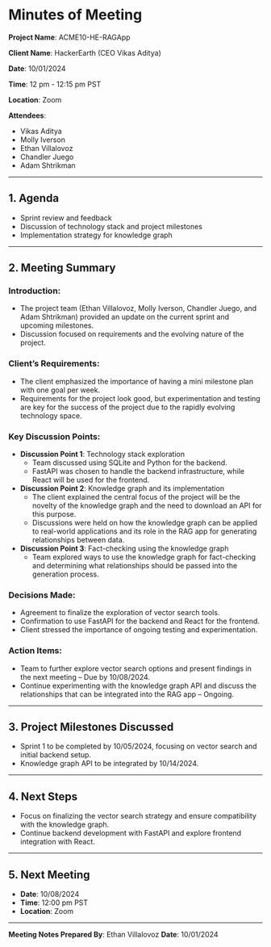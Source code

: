 # **Minutes of Meeting**

**Project Name**: ACME10-HE-RAGApp 

**Client Name**: HackerEarth (CEO Vikas Aditya) 

**Date**: 10/01/2024 

**Time**: 12 pm - 12:15 pm PST

**Location**: Zoom

**Attendees**:
- Vikas Aditya  
- Molly Iverson
- Ethan Villalovoz
- Chandler Juego
- Adam Shtrikman

---

## **1. Agenda**
- Sprint review and feedback
- Discussion of technology stack and project milestones
- Implementation strategy for knowledge graph

---

## **2. Meeting Summary**

### Introduction:
- The project team (Ethan Villalovoz, Molly Iverson, Chandler Juego, and Adam Shtrikman) provided an update on the current sprint and upcoming milestones.
- Discussion focused on requirements and the evolving nature of the project.

### Client’s Requirements:
- The client emphasized the importance of having a mini milestone plan with one goal per week.
- Requirements for the project look good, but experimentation and testing are key for the success of the project due to the rapidly evolving technology space.

### Key Discussion Points:
- **Discussion Point 1**: Technology stack exploration
    - Team discussed using SQLite and Python for the backend.
    - FastAPI was chosen to handle the backend infrastructure, while React will be used for the frontend.
- **Discussion Point 2**: Knowledge graph and its implementation
    - The client explained the central focus of the project will be the novelty of the knowledge graph and the need to download an API for this purpose.
    - Discussions were held on how the knowledge graph can be applied to real-world applications and its role in the RAG app for generating relationships between data.
- **Discussion Point 3**: Fact-checking using the knowledge graph
    - Team explored ways to use the knowledge graph for fact-checking and determining what relationships should be passed into the generation process.

### Decisions Made:
- Agreement to finalize the exploration of vector search tools.
- Confirmation to use FastAPI for the backend and React for the frontend.
- Client stressed the importance of ongoing testing and experimentation.

### Action Items:
- Team to further explore vector search options and present findings in the next meeting – Due by 10/08/2024.
- Continue experimenting with the knowledge graph API and discuss the relationships that can be integrated into the RAG app – Ongoing.

---

## **3. Project Milestones Discussed**
- Sprint 1 to be completed by 10/05/2024, focusing on vector search and initial backend setup.
- Knowledge graph API to be integrated by 10/14/2024.

---

## **4. Next Steps**
- Focus on finalizing the vector search strategy and ensure compatibility with the knowledge graph.
- Continue backend development with FastAPI and explore frontend integration with React. 

---

## **5. Next Meeting**
- **Date**: 10/08/2024  
- **Time**: 12:00 pm PST  
- **Location**: Zoom  

---

**Meeting Notes Prepared By**: Ethan Villalovoz
**Date**: 10/01/2024
